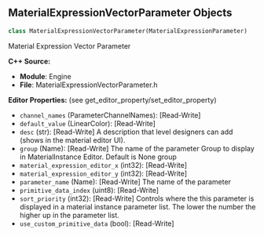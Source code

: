 ## MaterialExpressionVectorParameter Objects

```python
class MaterialExpressionVectorParameter(MaterialExpressionParameter)
```

Material Expression Vector Parameter

**C++ Source:**

- **Module**: Engine
- **File**: MaterialExpressionVectorParameter.h

**Editor Properties:** (see get_editor_property/set_editor_property)

- ``channel_names`` (ParameterChannelNames):  [Read-Write]
- ``default_value`` (LinearColor):  [Read-Write]
- ``desc`` (str):  [Read-Write] A description that level designers can add (shows in the material editor UI).
- ``group`` (Name):  [Read-Write] The name of the parameter Group to display in MaterialInstance Editor. Default is None group
- ``material_expression_editor_x`` (int32):  [Read-Write]
- ``material_expression_editor_y`` (int32):  [Read-Write]
- ``parameter_name`` (Name):  [Read-Write] The name of the parameter
- ``primitive_data_index`` (uint8):  [Read-Write]
- ``sort_priority`` (int32):  [Read-Write] Controls where the this parameter is displayed in a material instance parameter list.  The lower the number the higher up in the parameter list.
- ``use_custom_primitive_data`` (bool):  [Read-Write]

<a id="unreal.MaterialExpressionChannelMaskParameter"></a>